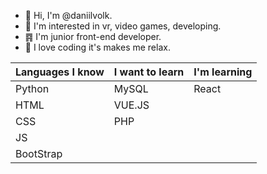 - 👋 Hi, I'm @daniilvolk.
- 👀 I'm interested in vr, video games, developing.
- ䷴ I'm junior front-end developer.
- 🧘 I love coding it's makes me relax. 


| Languages I know  | I want to learn | I'm learning |
| ------------- | ------------- | ------------- |
|  Python       | MySQL         |     React     |
|  HTML         | VUE.JS        |
|  CSS          | PHP           |
|  JS           |               |
|  BootStrap    |               |
